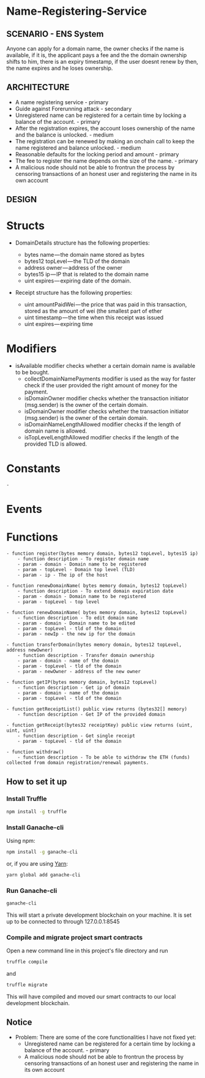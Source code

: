 # Name-Registering-Service

## SCENARIO - ENS System
Anyone can  apply for a domain name, the owner checks if the name is available, if it is, the applicant pays a fee and the the domain ownership shifts to him, there is an expiry timestamp, if the user doesnt renew by then, the name expires and he loses ownership.

## ARCHITECTURE
- A name registering service - primary
- Guide against Forerunning attack - secondary
- Unregistered name can be registered for a certain time by locking a balance of the account. - primary
- After the registration expires, the account loses ownership of the name and the balance is unlocked. - medium
- The registration can be renewed by making an onchain call to keep the name registered and balance unlocked. - medium
- Reasonable defaults for the locking period and amount - primary
- The fee to register the name depends on the size of the name. - primary
- A malicious node should not be able to frontrun the process by censoring transactions of an honest user and registering the name in its own account




## DESIGN
# Structs
- DomainDetails structure has the following properties:
    - bytes name — the domain name stored as bytes
    - bytes12 topLevel — the TLD of the domain
    - address owner — address of the owner
    - bytes15 ip — IP that is related to the domain name
    - uint expires — expiring date of the domain.

- Receipt structure has the following properties:
    - uint amountPaidWei — the price that was paid in this transaction, stored as the amount of wei (the smallest part of ether
    - uint timestamp — the time when this receipt was issued
    - uint expires — expiring time

# Modifiers
- isAvailable modifier checks whether a certain domain name is available to be bought.
    - collectDomainNamePayments modifier is used as the way for faster check if the user provided the right amount of money for the payment.
    - isDomainOwner modifier checks whether the transaction initiator (msg.sender) is the owner of the certain domain.
    - isDomainOwner modifier checks whether the transaction initiator (msg.sender) is the owner of the certain domain.
    - isDomainNameLengthAllowed modifier checks if the length of domain name is allowed.
    - isTopLevelLengthAllowed modifier checks if the length of the provided TLD is allowed.

# Constants
    - 



# Events



# Functions
    - function register(bytes memory domain, bytes12 topLevel, bytes15 ip)
        - function description - To register domain name
        - param - domain - Domain name to be registered
        - param - topLevel - Domain top level (TLD)
        - param - ip - The ip of the host

    - function renewDomainName( bytes memory domain, bytes12 topLevel)
        - function description - To extend domain expiration date
        - param - domain - Domain name to be registered
        - param - topLevel - top level

    - function renewDomainName( bytes memory domain, bytes12 topLevel)
        - function description - To edit domain name
        - param - domain - Domain name to be edited
        - param - topLevel - tld of the domain
        - param - newIp - the new ip for the domain

    - function transferDomain(bytes memory domain, bytes12 topLevel, address newOwner) 
        - function description - Transfer domain ownership
        - param - domain - name of the domain
        - param - topLevel - tld of the domain
        - param - newOwner - address of the new owner

    - function getIP(bytes memory domain, bytes12 topLevel)
        - function description - Get ip of domain
        - param - domain - name of the domain
        - param - topLevel - tld of the domain

    - function getReceiptList() public view returns (bytes32[] memory)
        - function description - Get IP of the provided domain
    
    - function getReceipt(bytes32 receiptKey) public view returns (uint, uint, uint)
        - function description - Get single receipt
        - param - topLevel - tld of the domain

    - function withdraw()
        - function description - To be able to withdraw the ETH (funds) collected from domain registration/renewal payments.
    

## How to set it up

### Install Truffle

```Bash
npm install -g truffle
```

### Install Ganache-cli

Using npm:

```Bash
npm install -g ganache-cli
```

or, if you are using [Yarn](https://yarnpkg.com/):

```Bash
yarn global add ganache-cli
```
### Run Ganache-cli

```Bash
ganache-cli
```

This will start a private development blockchain on your machine. It is set up to be connected to through 127.0.0.1:8545

### Compile and migrate project smart contracts

Open a new command line in this project's file directory and run 

```Bash
truffle compile
```

and

```Bash
truffle migrate
```

This will have compiled and moved our smart contracts to our local development blockchain.


## Notice

- Problem: There are some of the core functionalities I have not fixed yet:
    - Unregistered name can be registered for a certain time by locking a balance of the account. - primary
    - A malicious node should not be able to frontrun the process by censoring transactions of an honest user and registering the name in its own account
